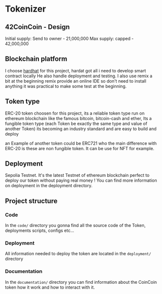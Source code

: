 # Tokenizer

## 42CoinCoin - Design

Initial supply: Send to owner - 21,000,000
Max supply: capped - 42,000,000


## Blockchain platform

I choose [hardhat](https://hardhat.org/) for this project, hardat got all i need to develop smart contract locally
He also handle deployment and testing. I also use remix a bit at the beginning remix provide an online IDE so don't need
to install anything it was practical to make some test at the beginning.


## Token type

ERC-20 token choosen for this project, its a reliable token type run on ethereum blockchain like the famous bitcoin,
bitcoin-cash and ether, Its a fungible token type (each Token be exactly the same type and value of another Token)
its becoming an industry standard and are easy to build and deploy

an Example of another token could be ERC721 who the main difference with ERC-20 is these are non fungible token.
It can be use for NFT for example.


## Deployment

Sepolia Testnet. It's the latest Testnet of ethereum blockchain perfect to deploy our token
without paying real money !
You can find more information on deployment in the deployment directory.

## Project structure

### Code

In the ``code/`` directory you gonna find all the source code of the Token, deployments scripts, configs etc...

### Deployment

All information needed to deploy the token are located in the ``deployment/`` directory

### Documentation

In the ``documentation/`` directory you can find information about the CoinCoin token how it work and how to interact
with it.
